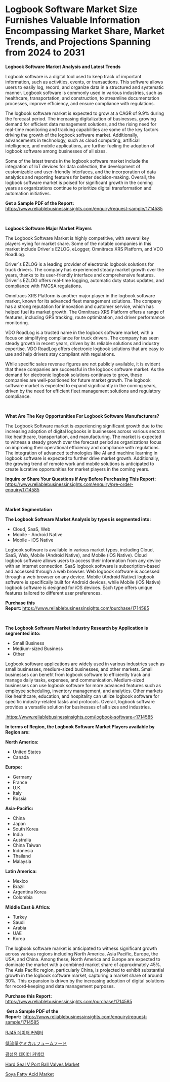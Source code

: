 <p><h1>Logbook Software Market Size Furnishes Valuable Information Encompassing Market Share, Market Trends, and Projections Spanning from 2024 to 2031</h1></p><p><strong>Logbook Software Market Analysis and Latest Trends</strong></p>
<p><p>Logbook software is a digital tool used to keep track of important information, such as activities, events, or transactions. This software allows users to easily log, record, and organize data in a structured and systematic manner. Logbook software is commonly used in various industries, such as healthcare, transportation, and construction, to streamline documentation processes, improve efficiency, and ensure compliance with regulations.</p><p>The logbook software market is expected to grow at a CAGR of 9.9% during the forecast period. The increasing digitalization of businesses, growing demand for efficient data management solutions, and the rising need for real-time monitoring and tracking capabilities are some of the key factors driving the growth of the logbook software market. Additionally, advancements in technology, such as cloud computing, artificial intelligence, and mobile applications, are further fueling the adoption of logbook software among businesses of all sizes.</p><p>Some of the latest trends in the logbook software market include the integration of IoT devices for data collection, the development of customizable and user-friendly interfaces, and the incorporation of data analytics and reporting features for better decision-making. Overall, the logbook software market is poised for significant growth in the coming years as organizations continue to prioritize digital transformation and automation initiatives.</p></p>
<p><strong>Get a Sample PDF of the Report:&nbsp;</strong> <a href="https://www.reliablebusinessinsights.com/enquiry/request-sample/1714585">https://www.reliablebusinessinsights.com/enquiry/request-sample/1714585</a></p>
<p>&nbsp;</p>
<p><strong>Logbook Software Major Market Players</strong></p>
<p><p>The Logbook Software Market is highly competitive, with several key players vying for market share. Some of the notable companies in this market include Driver`s EZLOG, eLogger, Omnitracs XRS Platform, and VDO RoadLog.</p><p>Driver`s EZLOG is a leading provider of electronic logbook solutions for truck drivers. The company has experienced steady market growth over the years, thanks to its user-friendly interface and comprehensive features. Driver`s EZLOG offers real-time logging, automatic duty status updates, and compliance with FMCSA regulations.</p><p>Omnitracs XRS Platform is another major player in the logbook software market, known for its advanced fleet management solutions. The company has a strong reputation for innovation and customer service, which has helped fuel its market growth. The Omnitracs XRS Platform offers a range of features, including GPS tracking, route optimization, and driver performance monitoring.</p><p>VDO RoadLog is a trusted name in the logbook software market, with a focus on simplifying compliance for truck drivers. The company has seen steady growth in recent years, driven by its reliable solutions and industry expertise. VDO RoadLog offers electronic logbook solutions that are easy to use and help drivers stay compliant with regulations.</p><p>While specific sales revenue figures are not publicly available, it is evident that these companies are successful in the logbook software market. As the demand for electronic logbook solutions continues to grow, these companies are well-positioned for future market growth. The logbook software market is expected to expand significantly in the coming years, driven by the need for efficient fleet management solutions and regulatory compliance.</p></p>
<p>&nbsp;</p>
<p><strong>What Are The Key Opportunities For Logbook Software Manufacturers?</strong></p>
<p><p>The Logbook Software market is experiencing significant growth due to the increasing adoption of digital logbooks in businesses across various sectors like healthcare, transportation, and manufacturing. The market is expected to witness a steady growth over the forecast period as organizations focus on improving their operational efficiency and compliance with regulations. The integration of advanced technologies like AI and machine learning in logbook software is expected to further drive market growth. Additionally, the growing trend of remote work and mobile solutions is anticipated to create lucrative opportunities for market players in the coming years.</p></p>
<p><strong>Inquire or Share Your Questions If Any Before Purchasing This Report:</strong> <a href="https://www.reliablebusinessinsights.com/enquiry/pre-order-enquiry/1714585">https://www.reliablebusinessinsights.com/enquiry/pre-order-enquiry/1714585</a></p>
<p>&nbsp;</p>
<p><strong>Market Segmentation</strong></p>
<p><strong>The Logbook Software Market Analysis by types is segmented into:</strong></p>
<p><ul><li>Cloud, SaaS, Web</li><li>Mobile - Android Native</li><li>Mobile - iOS Native</li></ul></p>
<p><p>Logbook software is available in various market types, including Cloud, SaaS, Web, Mobile (Android Native), and Mobile (iOS Native). Cloud logbook software allows users to access their information from any device with an internet connection. SaaS logbook software is subscription-based and accessed through a web browser. Web logbook software is accessed through a web browser on any device. Mobile (Android Native) logbook software is specifically built for Android devices, while Mobile (iOS Native) logbook software is designed for iOS devices. Each type offers unique features tailored to different user preferences.</p></p>
<p><strong>Purchase this Report:&nbsp;</strong><a href="https://www.reliablebusinessinsights.com/purchase/1714585">https://www.reliablebusinessinsights.com/purchase/1714585</a></p>
<p>&nbsp;</p>
<p><strong>The Logbook Software Market Industry Research by Application is segmented into:</strong></p>
<p><ul><li>Small Business</li><li>Medium-sized Business</li><li>Other</li></ul></p>
<p><p>Logbook software applications are widely used in various industries such as small businesses, medium-sized businesses, and other markets. Small businesses can benefit from logbook software to efficiently track and manage daily tasks, expenses, and communication. Medium-sized businesses can use logbook software for more advanced features such as employee scheduling, inventory management, and analytics. Other markets like healthcare, education, and hospitality can utilize logbook software for specific industry-related tasks and protocols. Overall, logbook software provides a versatile solution for businesses of all sizes and industries.</p></p>
<p><a href="https://www.reliablebusinessinsights.com/logbook-software-r1714585">&nbsp;https://www.reliablebusinessinsights.com/logbook-software-r1714585</a></p>
<p><strong>In terms of Region, the Logbook Software Market Players available by Region are:</strong></p>
<p>
    <p> <strong> North America: </strong>
        <ul>
            <li>United States</li>
            <li>Canada</li>
        </ul>
        </p> 
    <p> <strong> Europe: </strong>
        <ul>
            <li>Germany</li>
            <li>France</li>
            <li>U.K.</li>
            <li>Italy</li>
            <li>Russia</li>
        </ul>
        </p> 
    <p> <strong> Asia-Pacific: </strong>
        <ul>
            <li>China</li>
            <li>Japan</li>
            <li>South Korea</li>
            <li>India</li>
            <li>Australia</li>
            <li>China Taiwan</li>
            <li>Indonesia</li>
            <li>Thailand</li>
            <li>Malaysia</li>
        </ul>
        </p> 
    <p> <strong> Latin America: </strong>
        <ul>
            <li>Mexico</li>
            <li>Brazil</li>
            <li>Argentina Korea</li>
            <li>Colombia</li>
        </ul>
        </p> 
    <p> <strong> Middle East & Africa: </strong>
        <ul>
            <li>Turkey</li>
            <li>Saudi</li>
            <li>Arabia</li>
            <li>UAE</li>
            <li>Korea</li>
        </ul>
    </p>
    </p>
<p><p>The logbook software market is anticipated to witness significant growth across various regions including North America, Asia Pacific, Europe, the USA, and China. Among these, North America and Europe are expected to dominate the market with a combined market share of approximately 45%. The Asia Pacific region, particularly China, is projected to exhibit substantial growth in the logbook software market, capturing a market share of around 30%. This expansion is driven by the increasing adoption of digital solutions for record-keeping and data management purposes.</p></p>
<p><strong>Purchase this Report: </strong><a href="https://www.reliablebusinessinsights.com/purchase/1714585">https://www.reliablebusinessinsights.com/purchase/1714585</a></p>
<p>&nbsp;<strong>Get a Sample PDF of the Report:&nbsp;&nbsp;</strong><a href="https://www.reliablebusinessinsights.com/enquiry/request-sample/1714585">https://www.reliablebusinessinsights.com/enquiry/request-sample/1714585</a></p>
<p><strong></strong></p>
<p><p><a href="https://github.com/ahmadrevanz10/Market-Research-Report-List-1/blob/main/9599562124101.md">RJ45 데이터 커넥터</a></p><p><a href="https://github.com/DayanaRunolfsdottir/Market-Research-Report-List-1/blob/main/1789994113386.md">低流量ケミカルフュームフード</a></p><p><a href="https://github.com/jimahmed0511/Market-Research-Report-List-1/blob/main/8364991124100.md">광섬유 데이터 커넥터</a></p><p><a href="https://github.com/ashman753/Market-Research-Report-List-1/blob/main/hard-seal-v-port-ball-valves-market.md">Hard Seal V Port Ball Valves Market</a></p><p><a href="https://issuu.com/reportprime-2/docs/soya-fatty-acid-market-size-2030.pptx">Soya Fatty Acid Market</a></p></p>